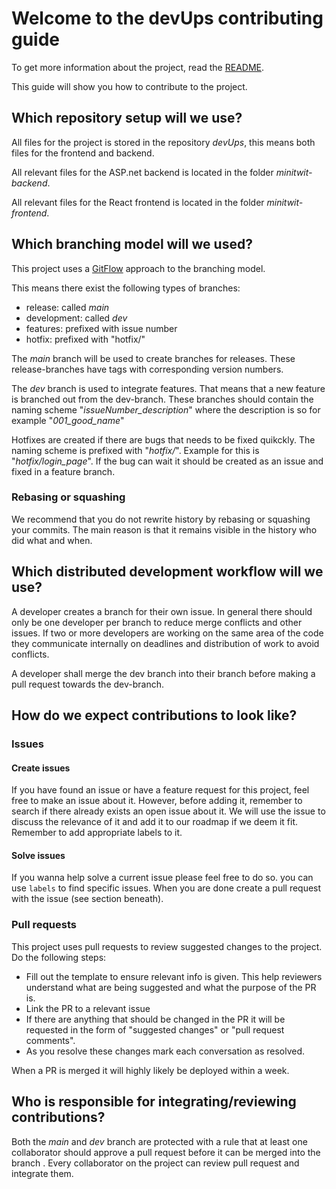 # Welcome to the devUps contributing guide

To get more information about the project, read the [README](README.md).

This guide will show you how to contribute to the project.

## Which repository setup will we use?

All files for the project is stored in the repository *devUps*, this means both files for the frontend and backend.

All relevant files for the ASP.net backend is located in the folder *minitwit-backend*.

All relevant files for the React frontend is located in the folder *minitwit-frontend*.

## Which branching model will we used?

This project uses a [GitFlow](https://www.atlassian.com/git/tutorials/comparing-workflows/gitflow-workflow) approach to the branching model.

This means there exist the following types of branches:

- release: called *main*
- development: called *dev*
- features: prefixed with issue number
- hotfix: prefixed with "hotfix/"

The *main* branch will be used to create branches for releases. These release-branches have tags with corresponding version numbers.

The *dev* branch is used to integrate features. That means that a new feature is branched out from the dev-branch.
These branches should contain the naming scheme "*issueNumber_description*" where the description is so for example "*001_good_name*"

Hotfixes are created if there are bugs that needs to be fixed quikckly. The naming scheme is prefixed with "*hotfix/*". Example for this is "*hotfix/login_page*".
If the bug can wait it should be created as an issue and fixed in a feature branch.

### Rebasing or squashing

We recommend that you do not rewrite history by rebasing or squashing your commits.
The main reason is that it remains visible in the history who did what and when.

## Which distributed development workflow will we use?

A developer creates a branch for their own issue.
In general there should only be one developer per branch to reduce merge conflicts and other issues.
If two or more developers are working on the same area of the code they communicate internally on deadlines and distribution of work to avoid conflicts.

A developer shall merge the dev branch into their branch before making a pull request towards the dev-branch.

## How do we expect contributions to look like?

### Issues

#### Create issues

If you have found an issue or have a feature request for this project, feel free to make an issue about it.
However, before adding it, remember to search if there already exists an open issue about it.
We will use the issue to discuss the relevance of it and add it to our roadmap if we deem it fit.
Remember to add appropriate labels to it.

#### Solve issues

If you wanna help solve a current issue please feel free to do so.
you can use `labels` to find specific issues.
When you are done create a pull request with the issue (see section beneath).

### Pull requests

This project uses pull requests to review suggested changes to the project. Do the following steps:
- Fill out the template to ensure relevant info is given. This help reviewers understand what are being suggested and what the purpose of the PR is.
- Link the PR to a relevant issue
- If there are anything that should be changed in the PR it will be requested in the form of "suggested changes" or "pull request comments".
- As you resolve these changes mark each conversation as resolved.

When a PR is merged it will highly likely be deployed within a week.

## Who is responsible for integrating/reviewing contributions?

Both the *main* and *dev* branch are protected with a rule that at least one collaborator should approve a pull request before it can be merged into the branch .
Every collaborator on the project can review pull request and integrate them.
